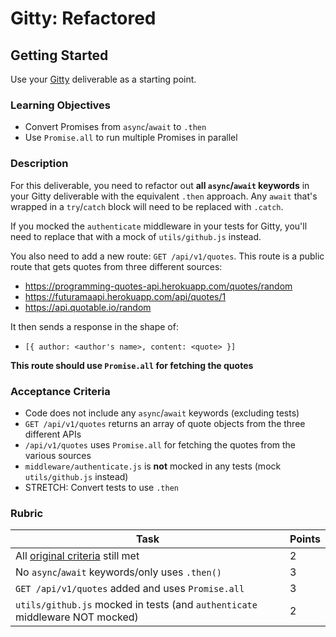 
# Gitty: Refactored

## Getting Started

Use your [Gitty](https://github.com/alchemycodelab/backend-gitty) deliverable as a starting point.

### Learning Objectives

- Convert Promises from `async`/`await` to `.then`
- Use `Promise.all` to run multiple Promises in parallel

### Description

For this deliverable, you need to refactor out **all `async`/`await` keywords** in your Gitty deliverable with the equivalent `.then` approach. Any `await` that's wrapped in a `try`/`catch` block will need to be replaced with `.catch`.

If you mocked the `authenticate` middleware in your tests for Gitty, you'll need to replace that with a mock of `utils/github.js` instead.

You also need to add a new route: `GET /api/v1/quotes`. This route is a public route that gets quotes from three different sources:

- <https://programming-quotes-api.herokuapp.com/quotes/random>
- <https://futuramaapi.herokuapp.com/api/quotes/1>
- <https://api.quotable.io/random>

It then sends a response in the shape of:

- `[{ author: <author's name>, content: <quote> }]`

**This route should use `Promise.all` for fetching the quotes**

### Acceptance Criteria

- Code does not include any `async`/`await` keywords (excluding tests)
- `GET /api/v1/quotes` returns an array of quote objects from the three different APIs
- `/api/v1/quotes` uses `Promise.all` for fetching the quotes from the various sources
- `middleware/authenticate.js` is **not** mocked in any tests (mock `utils/github.js` instead)
- STRETCH: Convert tests to use `.then`

### Rubric

| Task                                                                                                   | Points |
| ------------------------------------------------------------------------------------------------------ | ------ |
| All [original criteria](https://alchemycodelab.github.io/backend-gitty/#acceptance-criteria) still met |    2   |
| No `async`/`await` keywords/only uses `.then()`                                                        |    3   |
| `GET /api/v1/quotes` added and uses `Promise.all`                                                      |    3   |
| `utils/github.js` mocked in tests (and `authenticate` middleware NOT mocked)                           |    2   |
